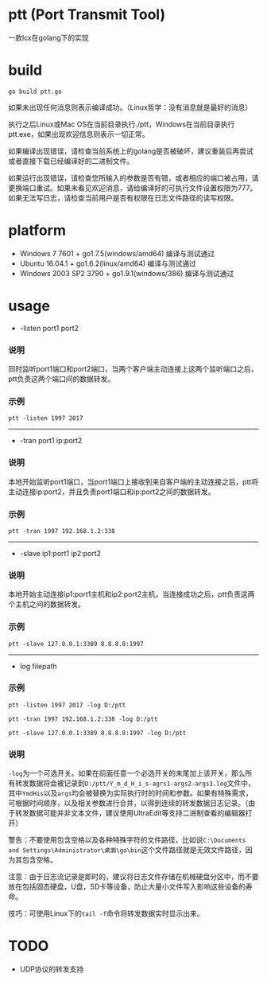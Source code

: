# ptt (Port Transmit Tool)
一款lcx在golang下的实现

# build
`go build ptt.go`

如果未出现任何消息则表示编译成功。（Linux哲学：没有消息就是最好的消息）

执行之后Linux或Mac OS在当前目录执行./ptt，Windows在当前目录执行ptt.exe，如果出现欢迎信息则表示一切正常。

如果编译出现错误，请检查当前系统上的golang是否被破坏，建议重装后再尝试或者直接下载已经编译好的二进制文件。

如果运行出现错误，请检查您所输入的参数是否有错，或者相应的端口被占用，请更换端口重试。如果未看见欢迎消息，请给编译好的可执行文件设置权限为777。如果无法写日志，请检查当前用户是否有权限在日志文件路径的读写权限。

# platform
- Windows 7 7601 + go1.7.5(windows/amd64) 编译与测试通过
- Ubuntu 16.04.1 + go1.6.2(linux/amd64) 编译与测试通过
- Windows 2003 SP2 3790 + go1.9.1(windows/386) 编译与测试通过

# usage
- -listen port1 port2 

### 说明
同时监听port1端口和port2端口，当两个客户端主动连接上这两个监听端口之后，ptt负责这两个端口间的数据转发。

### 示例
`ptt -listen 1997 2017`

---

- -tran port1 ip:port2 

### 说明
本地开始监听port1端口，当port1端口上接收到来自客户端的主动连接之后，ptt将主动连接ip:port2，并且负责port1端口和ip:port2之间的数据转发。

### 示例
`ptt -tran 1997 192.168.1.2:338`

---

- -slave ip1:port1 ip2:port2

### 说明
本地开始主动连接ip1:port1主机和ip2:port2主机，当连接成功之后，ptt负责这两个主机之间的数据转发。

### 示例
`ptt -slave 127.0.0.1:3389 8.8.8.8:1997`

---

- log filepath

### 示例
`ptt -listen 1997 2017 -log D:/ptt`

`ptt -tran 1997 192.168.1.2:338 -log D:/ptt`

`ptt -slave 127.0.0.1:3389 8.8.8.8:1997 -log D:/ptt`

### 说明
`-log`为一个可选开关。如果在前面任意一个必选开关的末尾加上该开关，那么所有转发数据将会被记录到`D:/ptt/Y_m_d_H_i_s-agrs1-args2-args3.log`文件中，其中`YmdHis`以及`args`均会被替换为实际执行时的时间和参数。如果有特殊需求，可根据时间顺序，以及相关参数进行合并，以得到连续的转发数据日志记录。（由于转发数据可能并非文本文件，建议使用UltraEdit等支持二进制查看的编辑器打开）

警告：不要使用包含空格以及各种特殊字符的文件路径，比如说`C:\Documents and Settings\Administrator\桌面\go\bin`这个文件路径就是无效文件路径，因为其包含空格。

注意：由于日志流记录是即时的，建议将日志文件存储在机械硬盘分区中，而不要放在包括固态硬盘，U盘，SD卡等设备，防止大量小文件写入影响这些设备的寿命。

技巧：可使用Linux下的`tail -f`命令将转发数据实时显示出来。

# TODO
- UDP协议的转发支持
